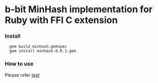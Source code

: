 b-bit MinHash implementation for Ruby with FFI C extension
===

### Install ###
```
  gem build minhash.gemspec
  gem install minhash-0.0.1.gem
```

### How to use ###
Please refer [test](test/test.rb)



